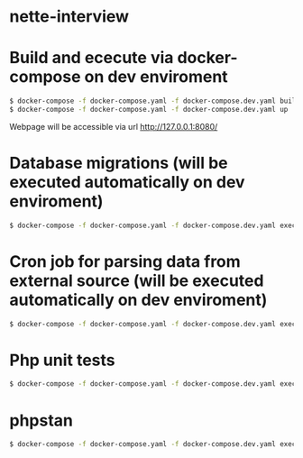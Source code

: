 # nette-interview

# Build and ececute via docker-compose on dev enviroment
```bash
$ docker-compose -f docker-compose.yaml -f docker-compose.dev.yaml build
$ docker-compose -f docker-compose.yaml -f docker-compose.dev.yaml up
```
Webpage will be accessible via url http://127.0.0.1:8080/

# Database migrations (will be executed automatically on dev enviroment)
```bash
$ docker-compose -f docker-compose.yaml -f docker-compose.dev.yaml exec php-fpm ./bin/console migrations:migrate --no-interaction
```
# Cron job for parsing data from external source (will be executed automatically on dev enviroment)
```bash
$ docker-compose -f docker-compose.yaml -f docker-compose.dev.yaml exec php-fpm ./bin/console app:job:parse
```
# Php unit tests
```bash
$ docker-compose -f docker-compose.yaml -f docker-compose.dev.yaml exec php-fpm composer phpunit
```
# phpstan
```bash
$ docker-compose -f docker-compose.yaml -f docker-compose.dev.yaml exec php-fpm composer phpstan
```
